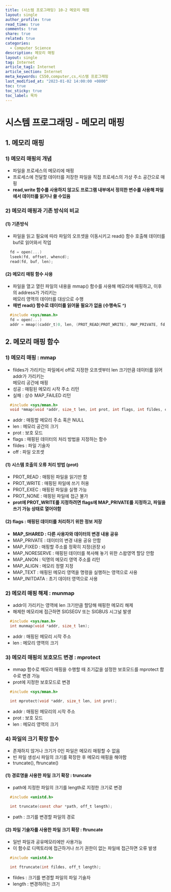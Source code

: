```yaml
---
title: (시스템 프로그래밍) 10-2 메모리 매핑
layout: single
author_profile: true
read_time: true
comments: true
share: true
related: true
categories:
  - Computer Science
description: 메모리 매핑
layout: single
tag: Internet
article_tag1: Internet
article_section: Internet
meta_keywords: CS50,computer,cs,시스템 프로그래밍
last_modified_at: "2023-01-02 14:00:00 +0800"
toc: true
toc_sticky: true
toc_label: 목차
---
```


# 시스템 프로그래밍 - 메모리 매핑

## 1. 메모리 매핑

### 1) 메모리 매핑의 개념

- 파일을 프로세스의 메모리에 매핑
- 프로세스에 전달할 데이터를 저장한 파일을 직접 프로세스의 가상 주소 공간으로 매핑
- **read,write 함수를 사용하지 않고도 프로그램 내부에서 정의한 변수를 사용해 파일에서 데이터를 읽거나 쓸 수있음**

### 2) 메모리 매핑과 기존 방식의 비교

#### (1) 기존방식

- 파일을 읽고 필요에 따라 파일의 오프셋을 이동시키고 read() 함수 호출해 데이터를 buf로 읽어와서 작업

```c
  fd = open(...)
  lseek(fd, offset, whencd);
  read(fd, buf, len);
```

#### (2) 메모리 매핑 함수 사용

- 파일을 열고 열린 파일의 내용을 mmap() 함수를 사용해 메모리에 매핑하고, 이후의 address가 가리키는  
  메모리 영역의 데이터를 대상으로 수행
- **매번 read() 함수로 데이터를 읽어올 필요가 없음 (수행속도 ^)**

```c
  #include <sys/mman.h>
  fd = open(...)
  addr = mmap((caddr_t)0, len, (PROT_READ|PROT_WRITE), MAP_PRIVATE, fd, offset);
```

## 2. 메모리 매핑 함수

### 1) 메모리 매핑 : mmap

- fildes가 가리키는 파일에서 off로 지정한 오프셋부터 len 크기만큼 데이터를 읽어 addr가 가리키는  
  메모리 공간에 매핑
- 성공 : 매핑된 메모리 시작 주소 리턴
- 실패 : 상수 MAP_FAILED 리턴

```c
  #include <sys/mman.h>
  void *mmap(void *addr, size_t len, int prot, int flags, int fildes, off_t off);
```

- addr : 매핑할 메모리 주소 혹은 NULL
- len : 메모리 공간의 크기
- prot : 보호 모드
- flags : 매핑된 데이터의 처리 방법을 지정하는 함수
- fildes : 파일 기술자
- off : 파일 오프셋

#### (1) 시스템 호출의 오류 처리 방법 (prot)

- PROT_READ : 매핑된 파일을 읽기만 함
- PROT_WRITE : 매핑된 파일에 쓰기 허용
- PROT_EXEC : 매핑된 파일을 실행 가능
- PROT_NONE : 매핑된 파일에 접근 불가
- **prot에 PROT_WRITE를 지정하려면 flags에 MAP_PRIVATE를 지정하고, 파일을 쓰기 가능 상태로 열어야함**

#### (2) flags : 매핑된 데이터를 처리하기 위한 정보 저장

- **MAP_SHARED : 다른 사용자와 데이터의 변경 내용 공유**
- MAP_PRIVATE : 데이터의 변경 내용 공유 안함
- MAP_FIXED : 매핑할 주소를 정확히 지정(권장 x)
- MAP_NORESERVE : 매핑된 데이터를 복사해 놓기 위한 스왑영역 할당 안함
- MAP_ANON : 익명의 메모리 영역 주소를 리턴
- MAP_ALIGN : 메모리 정렬 지정
- MAP_TEXT : 매핑된 메모리 영역을 명령을 실행하는 영역으로 사용
- MAP_INITDATA : 초기 데이터 영역으로 사용

### 2) 메모리 매핑 해제 : munmap

- addr이 가리키는 영역에 len 크기만큼 할당해 매핑한 메모리 해제
- 해제한 메모리에 접근하면 SIGSEGV 또는 SIGBUS 시그널 발생

```c
  #include <sys/man.h>
  int munmap(void *addr, size_t len);
```

- addr : 매핑된 메모리 시작 주소
- len : 메모리 영역의 크기

### 3) 메모리 매핑의 보호모드 변경 : mprotect

- mmap 함수로 메모리 매핑을 수행할 때 초기값을 설정한 보호모드를 mprotect 함수로 변경 가능
- prot에 지정한 보호모드로 변경

```c
  #include <sys/mman.h>

  int mprotect(void *addr, size_t len, int prot);
```

- addr : 매핑된 메모리의 시작 주소
- prot : 보호 모드
- len : 메모리 영역의 크기

### 4) 파일의 크기 확장 함수

- 존재하지 않거나 크기가 0인 파일은 메모리 매핑할 수 없음
- 빈 파일 생성시 파일의 크기를 확장한 후 메모리 매핑을 해야함
- truncate(), ftruncate()

#### (1) 경로명을 사용한 파일 크기 확장 : truncate

- path에 지정한 파일의 크기를 length로 지정한 크기로 변경

```c
  #include <unistd.h>

  int truncate(const char *path, off_t length);
```

- path : 크기를 변경할 파일의 경로

#### (2) 파일 기술자를 사용한 파일 크기 확장 : ftruncate

- 일반 파일과 공유메모리에만 사용가능
- 이 함수로 디렉토리에 접근하거나 쓰기 권한이 없는 파일에 접근하면 오류 발생

```c
  #include <unistd.h>

  int ftruncate(int fildes, off_t length);
```

- fildes : 크기를 변경할 파일의 파일 기술자
- length : 변경하려는 크기
